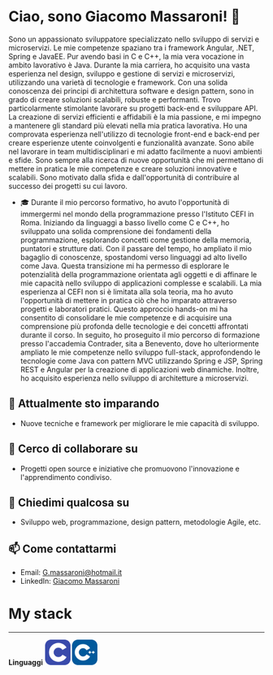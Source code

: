 # Ciao, sono Giacomo Massaroni! 👋

Sono un appassionato sviluppatore specializzato nello sviluppo di servizi e microservizi. Le mie competenze spaziano tra i framework Angular, .NET, Spring e JavaEE. Pur avendo basi in C e C++, la mia vera vocazione in ambito lavorativo è Java.
Durante la mia carriera, ho acquisito una vasta esperienza nel design, sviluppo e gestione di servizi e microservizi, utilizzando una varietà di tecnologie e framework. Con una solida conoscenza dei principi di architettura software e design pattern, sono in grado di creare soluzioni scalabili, robuste e performanti.
Trovo particolarmente stimolante lavorare su progetti back-end e sviluppare API. La creazione di servizi efficienti e affidabili è la mia passione, e mi impegno a mantenere gli standard più elevati nella mia pratica lavorativa.
Ho una comprovata esperienza nell'utilizzo di tecnologie front-end e back-end per creare esperienze utente coinvolgenti e funzionalità avanzate. Sono abile nel lavorare in team multidisciplinari e mi adatto facilmente a nuovi ambienti e sfide.
Sono sempre alla ricerca di nuove opportunità che mi permettano di mettere in pratica le mie competenze e creare soluzioni innovative e scalabili. Sono motivato dalla sfida e dall'opportunità di contribuire al successo dei progetti su cui lavoro.



- 🎓 Durante il mio percorso formativo, ho avuto l'opportunità di immergermi nel mondo della programmazione presso l'Istituto CEFI in Roma. Iniziando da linguaggi a basso livello come C e C++, ho sviluppato una solida comprensione dei fondamenti della programmazione, esplorando concetti come gestione della memoria, puntatori e strutture dati.
Con il passare del tempo, ho ampliato il mio bagaglio di conoscenze, spostandomi verso linguaggi ad alto livello come Java. Questa transizione mi ha permesso di esplorare le potenzialità della programmazione orientata agli oggetti e di affinare le mie capacità nello sviluppo di applicazioni complesse e scalabili.
La mia esperienza al CEFI non si è limitata alla sola teoria, ma ho avuto l'opportunità di mettere in pratica ciò che ho imparato attraverso progetti e laboratori pratici. Questo approccio hands-on mi ha consentito di consolidare le mie competenze e di acquisire una comprensione più profonda delle tecnologie e dei concetti affrontati durante il corso.
In seguito, ho proseguito il mio percorso di formazione presso l'accademia Contrader, sita a Benevento, dove ho ulteriormente ampliato le mie competenze nello sviluppo full-stack, approfondendo le tecnologie come Java con pattern MVC utilizzando Spring e JSP, Spring REST e Angular per la creazione di applicazioni web dinamiche. Inoltre, ho acquisito esperienza nello sviluppo di architetture a microservizi.

## 🌱 Attualmente sto imparando

- Nuove tecniche e framework per migliorare le mie capacità di sviluppo.

## 🤝 Cerco di collaborare su

- Progetti open source e iniziative che promuovono l'innovazione e l'apprendimento condiviso.

## 💬 Chiedimi qualcosa su

- Sviluppo web, programmazione, design pattern, metodologie Agile, etc.

## 📫 Come contattarmi

- Email: G.massaroni@hotmail.it
- LinkedIn: [Giacomo Massaroni](https://www.linkedin.com/in/giacomo-massaroni/)

# My stack
---

**Linguaggi**
<img src="https://github.com/tandpfun/skill-icons/blob/main/icons/C.svg" alt="C" width="50" height="50">
<img src="https://github.com/tandpfun/skill-icons/blob/main/icons/CPP.svg" alt="C++" width="50" height="50">




